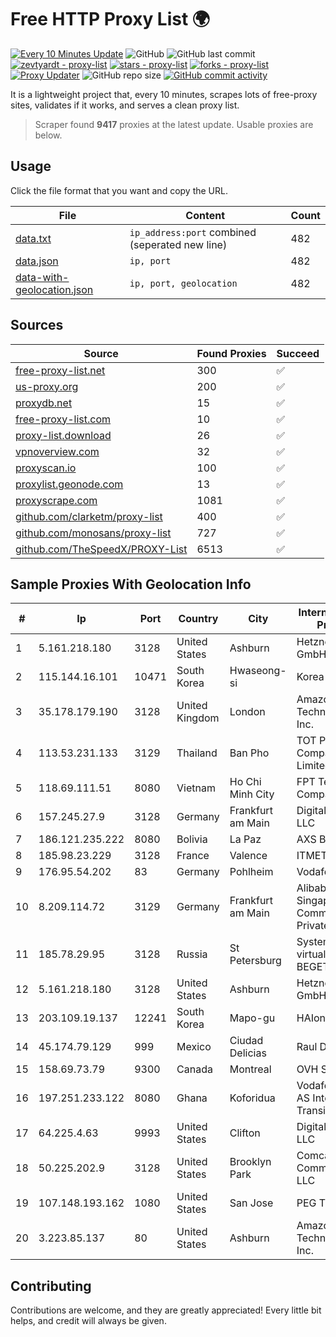 
# Free HTTP Proxy List 🌍

[![Every 10 Minutes Update](https://github.com/mertguvencli/http-proxy-list/actions/workflows/main.yml/badge.svg?branch=main)](https://github.com/mertguvencli/http-proxy-list/actions/workflows/main.yml)
![GitHub](https://img.shields.io/github/license/mertguvencli/http-proxy-list)
![GitHub last commit](https://img.shields.io/github/last-commit/mertguvencli/http-proxy-list)
[![zevtyardt - proxy-list](https://img.shields.io/static/v1?label=zevtyardt&message=proxy-list&color=blue&logo=github)](https://github.com/zevtyardt/proxy-list "Go to GitHub repo")
[![stars - proxy-list](https://img.shields.io/github/stars/zevtyardt/proxy-list?style=social)](https://github.com/zevtyardt/proxy-list)
[![forks - proxy-list](https://img.shields.io/github/forks/zevtyardt/proxy-list?style=social)](https://github.com/zevtyardt/proxy-list)
[![Proxy Updater](https://github.com/zevtyardt/proxy-list/workflows/Proxy%20Updater/badge.svg)](https://github.com/zevtyardt/proxy-list/actions?query=workflow:"Proxy+Updater")
![GitHub repo size](https://img.shields.io/github/repo-size/zevtyardt/proxy-list)
[![GitHub commit activity](https://img.shields.io/github/commit-activity/m/zevtyardt/proxy-list?logo=commits)](https://github.com/zevtyardt/proxy-list/commits/main)

It is a lightweight project that, every 10 minutes, scrapes lots of free-proxy sites, validates if it works, and serves a clean proxy list.

> Scraper found **9417** proxies at the latest update. Usable proxies are below.

## Usage

Click the file format that you want and copy the URL.

|File|Content|Count|
|----|-------|-----|
|[data.txt](https://raw.githubusercontent.com/mertguvencli/http-proxy-list/main/proxy-list/data.txt)|`ip_address:port` combined (seperated new line)|482|
|[data.json](https://raw.githubusercontent.com/mertguvencli/http-proxy-list/main/proxy-list/data.json)|`ip, port`|482|
|[data-with-geolocation.json](https://raw.githubusercontent.com/mertguvencli/http-proxy-list/main/proxy-list/data-with-geolocation.json)|`ip, port, geolocation`|482|

## Sources

|Source|Found Proxies|Succeed|
|------|-------------|-------|
|[free-proxy-list.net](https://free-proxy-list.net)|300|✅|
|[us-proxy.org](https://www.us-proxy.org)|200|✅|
|[proxydb.net](http://proxydb.net)|15|✅|
|[free-proxy-list.com](https://free-proxy-list.com/?page=&port=&type%5B%5D=http&type%5B%5D=https&up_time=0&search=Search)|10|✅|
|[proxy-list.download](https://www.proxy-list.download/HTTP)|26|✅|
|[vpnoverview.com](https://vpnoverview.com/privacy/anonymous-browsing/free-proxy-servers)|32|✅|
|[proxyscan.io](https://www.proxyscan.io)|100|✅|
|[proxylist.geonode.com](https://proxylist.geonode.com/api/proxy-list?limit=300&page=1&sort_by=lastChecked&sort_type=desc&protocols=http,https)|13|✅|
|[proxyscrape.com](https://api.proxyscrape.com/v2/?request=displayproxies&protocol=http&timeout=10000&country=all&ssl=all&anonymity=all)|1081|✅|
|[github.com/clarketm/proxy-list](https://raw.githubusercontent.com/clarketm/proxy-list/master/proxy-list-raw.txt)|400|✅|
|[github.com/monosans/proxy-list](https://raw.githubusercontent.com/monosans/proxy-list/main/proxies/http.txt)|727|✅|
|[github.com/TheSpeedX/PROXY-List](https://raw.githubusercontent.com/TheSpeedX/PROXY-List/master/http.txt)|6513|✅|


## Sample Proxies With Geolocation Info

|#|Ip|Port|Country|City|Internet Service Provider|
|-|--|----|-------|----|-------------------------|
|1|5.161.218.180|3128|United States|Ashburn|Hetzner Online GmbH|
|2|115.144.16.101|10471|South Korea|Hwaseong-si|Korea Telecom|
|3|35.178.179.190|3128|United Kingdom|London|Amazon Technologies Inc.|
|4|113.53.231.133|3129|Thailand|Ban Pho|TOT Public Company Limited|
|5|118.69.111.51|8080|Vietnam|Ho Chi Minh City|FPT Telecom Company|
|6|157.245.27.9|3128|Germany|Frankfurt am Main|DigitalOcean, LLC|
|7|186.121.235.222|8080|Bolivia|La Paz|AXS Bolivia S. A.|
|8|185.98.23.229|3128|France|Valence|ITMETRIX|
|9|176.95.54.202|83|Germany|Pohlheim|Vodafone GmbH|
|10|8.209.114.72|3129|Germany|Frankfurt am Main|Alibaba.com Singapore E-Commerce Private Limited|
|11|185.78.29.95|3128|Russia|St Petersburg|System servers virtual hosting BEGET.RU|
|12|5.161.218.180|3128|United States|Ashburn|Hetzner Online GmbH|
|13|203.109.19.137|12241|South Korea|Mapo-gu|HAIonNet|
|14|45.174.79.129|999|Mexico|Ciudad Delicias|Raul Duarte Urita|
|15|158.69.73.79|9300|Canada|Montreal|OVH SAS|
|16|197.251.233.122|8080|Ghana|Koforidua|Vodafone Ghana AS International Transit|
|17|64.225.4.63|9993|United States|Clifton|DigitalOcean, LLC|
|18|50.225.202.9|3128|United States|Brooklyn Park|Comcast Cable Communications, LLC|
|19|107.148.193.162|1080|United States|San Jose|PEG TECH INC|
|20|3.223.85.137|80|United States|Ashburn|Amazon Technologies Inc.|



## Contributing

Contributions are welcome, and they are greatly appreciated! Every
little bit helps, and credit will always be given.

